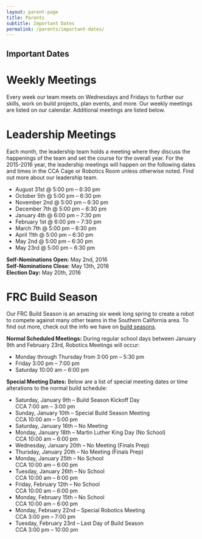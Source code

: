 ```yaml
---
layout: parent-page
title: Parents
subtitle: Important Dates
permalink: /parents/important-dates/
---
```


## Important Dates

# Weekly Meetings

Every week our team meets on Wednesdays and Fridays to further our skills, work on build projects, plan events, and more. Our weekly meetings are listed on our calendar. Additional meetings are listed below.

# Leadership Meetings

Each month, the leadership team holds a meeting where they discuss the happenings of the team and set the course for the overall year. For the 2015-2016 year, the leadership meetings will happen on the following dates and times in the CCA Cage or Robotics Room unless otherwise noted. Find out more about our leadership team.

+ August 31st @ 5:00 pm – 6:30 pm
+ October 5th @ 5:00 pm – 6:30 pm
+ November 2nd @ 5:00 pm – 6:30 pm
+ December 7th @ 5:00 pm – 6:30 pm
+ January 4th @ 6:00 pm – 7:30 pm
+ February 1st @ 6:00 pm – 7:30 pm
+ March 7th @ 5:00 pm – 6:30 pm
+ April 11th @ 5:00 pm – 6:30 pm
+ May 2nd @ 5:00 pm – 6:30 pm
+ May 23rd @ 5:00 pm – 6:30 pm

**Self-Nominations Open:** May 2nd, 2016  
**Self-Nominations Close:** May 13th, 2016  
**Election Day:** May 20th, 2016  

# FRC Build Season

Our FRC Build Season is an amazing six week long spring to create a robot to compete against many other teams in the Southern California area. To find out more, check out the info we have on [build seasons](/students/build-seasons/).

**Normal Scheduled Meetings:** During regular school days between January 9th and February 23rd, Robotics Meetings will occur:

+ Monday through Thursday from 3:00 pm – 5:30 pm
+ Friday 3:00 pm – 7:00 pm
+ Saturday 10:00 am – 6:00 pm

**Special Meeting Dates:** Below are a list of special meeting dates or time alterations to the normal build schedule:

+ Saturday, January 9th – Build Season Kickoff Day  
CCA 7:00 am – 3:00 pm
+ Sunday, January 10th – Special Build Season Meeting  
CCA 10:00 am – 5:00 pm
+ Saturday, January 16th – No Meeting  
+ Monday, January 18th – Martin Luther King Day (No School)  
CCA 10:00 am – 6:00 pm
+ Wednesday, January 20th – No Meeting (Finals Prep)  
+ Thursday, January 20th – No Meeting (Finals Prep)  
+ Monday, January 25th – No School  
CCA 10:00 am – 6:00 pm
+ Tuesday, January 26th – No School  
CCA 10:00 am – 6:00 pm
+ Friday, February 12th – No School  
CCA 10:00 am – 6:00 pm
+ Monday, February 15th – No School  
CCA 10:00 am – 6:00 pm
+ Monday, February 22nd – Special Robotics Meeting  
CCA 3:00 pm – 7:00 pm
+ Tuesday, February 23rd – Last Day of Build Season  
CCA 3:00 pm – 10:00 pm
